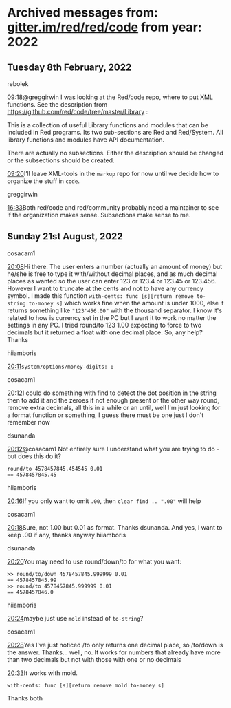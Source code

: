 # Archived messages from: [gitter.im/red/red/code](/gitter.im/red/red/code/) from year: 2022

## Tuesday 8th February, 2022

rebolek

[09:18](#msg6202357f708e9c3dd76a887d)@greggirwin I was looking at the Red/code repo, where to put XML functions. See the description from https://github.com/red/code/tree/master/Library :

This is a collection of useful Library functions and modules that can be included in Red programs. Its two sub-sections are Red and Red/System. All library functions and modules have API documentation.

There are actually no subsections. Either the description should be changed or the subsections should be created.

[09:20](#msg620235c4708e9c3dd76a8921)I’ll leave XML-tools in the `markup` repo for now until we decide how to organize the stuff in `code`.

greggirwin

[16:33](#msg62029b6941e3293d65e14f3b)Both red/code and red/community probably need a maintainer to see if the organization makes sense. Subsections make sense to me.

## Sunday 21st August, 2022

cosacam1

[20:08](#msg630290b811a6a83d0448b62e)Hi there. The user enters a number (actually an amount of money) but he/she is free to type it with/without decimal places, and as much decimal places as wanted so the user can enter 123 or 123.4 or 123.45 or 123.456. However I want to truncate at the cents and not to have any currency symbol. I made this function `with-cents: func [s][return remove to-string to-money s]` which works fine when the amount is under 1000, else it returns something like `"123'456.00"` with the thousand separator. I know it's related to how is currency set in the PC but I want it to work no matter the settings in any PC. I tried round/to 123 1.00 expecting to force to two decimals but it returned a float with one decimal place. So, any help? Thanks

hiiamboris

[20:11](#msg63029181b16e8236e30d8eba)`system/options/money-digits: 0`

cosacam1

[20:12](#msg630291989d3c18629993bb06)I could do something with find to detect the dot position in the string then to add it and the zeroes if not enough present or the other way round, remove extra decimals, all this in a while or an until, well I'm just looking for a format function or something, I guess there must be one just I don't remember now

dsunanda

[20:12](#msg630291c9443b7927a7a83c85)@cosacam1 Not entirely sure I understand what you are trying to do - but does this do it?

```
round/to 4578457845.454545 0.01
== 4578457845.45
```

hiiamboris

[20:16](#msg63029289aa09177429a119bf)If you only want to omit `.00`, then `clear find .. ".00"` will help

cosacam1

[20:18](#msg6302931005ad4a3701838774)Sure, not 1.00 but 0.01 as format. Thanks dsunanda. And yes, I want to keep .00 if any, thanks anyway hiiamboris

dsunanda

[20:20](#msg6302938d7ccf6b6d456a0dfe)You may need to use round/down/to for what you want:

```
>> round/to/down 4578457845.999999 0.01
== 4578457845.99
>> round/to 4578457845.999999 0.01
== 4578457846.0
```

hiiamboris

[20:24](#msg63029490aa09177429a127ef)maybe just use `mold` instead of `to-string`?

cosacam1

[20:28](#msg6302956605ad4a3701839926)Yes I've just noticed /to only returns one decimal place, so /to/down is the answer. Thanks... well, no. It works for numbers that already have more than two decimals but not with those with one or no decimals

[20:33](#msg6302969472ad51741f72bf5c)It works with mold.

```
with-cents: func [s][return remove mold to-money s]
```

Thanks both
